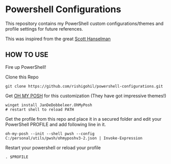 # Powershell Configurations
This repository contains my PowerShell custom configurations/themes and profile settings for future references. 

This was inspired from the great [Scott Hanselman](https://www.hanselman.com/blog/my-ultimate-powershell-prompt-with-oh-my-posh-and-the-windows-terminal)

## HOW TO USE

Fire up PowerShell!

Clone this Repo

```
git clone https://github.com/rishigohil/powershell-configurations.git
```

Get [OH MY POSH](https://ohmyposh.dev/) for this customization (They have got impressive themes!)
```
winget install JanDeDobbeleer.OhMyPosh
# restart shell to reload PATH
```

Get the profile from this repo and place it in a secured folder and edit your PowerShell PROFILE and add following line in it.

```
oh-my-posh --init --shell pwsh --config C:/personal/utils/pwsh/ohmyposhv3-2.json | Invoke-Expression
```

Restart your powershell or reload your profile

```
. $PROFILE
```

